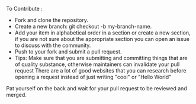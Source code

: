 To Contribute : 
- Fork and clone the repository.
- Create a new branch: git checkout -b my-branch-name.
- Add your item in alphabetical order in a section or create a new section, if you are not sure about the appropriate section you can open an issue to discuss with the community.
- Push to your fork and submit a pull request.
- Tips: Make sure that you are submitting and committing things that are of quality substance, otherwise maintainers can invalidate your pull request There are a lot of good websites that you can research before opening a request instead of just writing "cool" or "Hello World"

Pat yourself on the back and wait for your pull request to be reviewed and merged.
